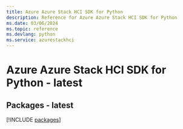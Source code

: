 ```yaml
---
title: Azure Azure Stack HCI SDK for Python
description: Reference for Azure Azure Stack HCI SDK for Python
ms.date: 03/06/2024
ms.topic: reference
ms.devlang: python
ms.service: azurestackhci
---
```

# Azure Azure Stack HCI SDK for Python - latest
## Packages - latest
[!INCLUDE [packages](azure-stack-hci-index.md)]